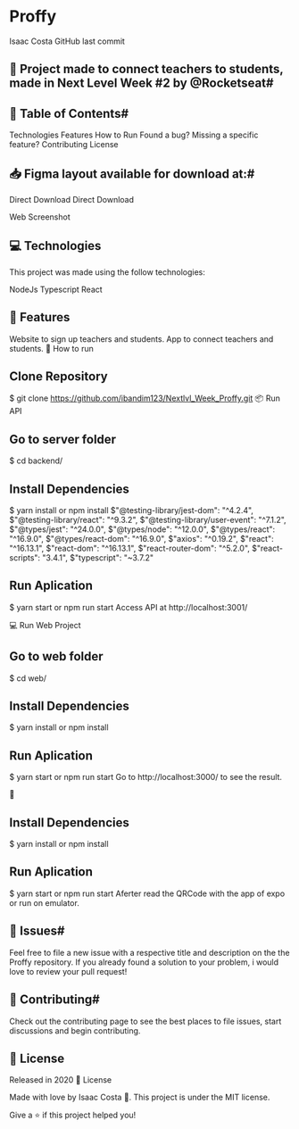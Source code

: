 # Proffy




Isaac Costa GitHub last commit 

## 🚀 Project made to connect teachers to students, made in Next Level Week #2 by @Rocketseat#

## 📌 Table of Contents#
Technologies
Features
How to Run
Found a bug? Missing a specific feature?
Contributing
License

## 📥 Figma layout available for download at:#

Direct Download Direct Download

Web Screenshot
 
## 💻 Technologies #
This project was made using the follow technologies:

NodeJs
Typescript
React

## 🚀 Features
Website to sign up teachers and students.
App to connect teachers and students.
👷 How to run
## Clone Repository
$ git clone https://github.com/ibandim123/Nextlvl_Week_Proffy.git
📦 Run API
## Go to server folder
$ cd backend/

## Install Dependencies
$ yarn install or npm install
$"@testing-library/jest-dom": "^4.2.4",
$"@testing-library/react": "^9.3.2",
$"@testing-library/user-event": "^7.1.2",
$"@types/jest": "^24.0.0",
$"@types/node": "^12.0.0",
$"@types/react": "^16.9.0",
$"@types/react-dom": "^16.9.0",
$"axios": "^0.19.2",
$"react": "^16.13.1",
$"react-dom": "^16.13.1",
$"react-router-dom": "^5.2.0",
$"react-scripts": "3.4.1",
$"typescript": "~3.7.2"

## Run Aplication
$ yarn start or npm run start
Access API at http://localhost:3001/

💻 Run Web Project
## Go to web folder
$ cd web/

## Install Dependencies
$ yarn install or npm install

## Run Aplication
$ yarn start or npm run start
Go to http://localhost:3000/ to see the result.

📱 

## Install Dependencies
$ yarn install  or npm install

## Run Aplication
$ yarn start or npm run start
Aferter read the QRCode with the app of expo or run on emulator.

## 🐛 Issues#
Feel free to file a new issue with a respective title and description on the the Proffy repository. If you already found a solution to your problem, i would love to review your pull request!

## 🎉 Contributing#
Check out the contributing page to see the best places to file issues, start discussions and begin contributing.

## 📕 License
Released in 2020 📕 License

Made with love by Isaac Costa 🚀. This project is under the MIT license.

Give a ⭐️ if this project helped you!
